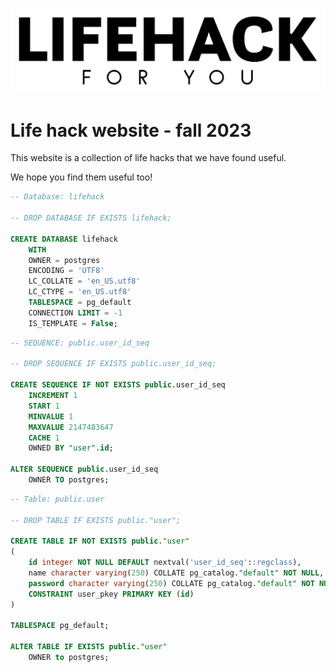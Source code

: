 ![Lifehack](./src/main/resources/public/images/lifehack.png)

# Life hack website - fall 2023

This website is a collection of life hacks that we have found useful. 

We hope you find them useful too!

```sql
-- Database: lifehack

-- DROP DATABASE IF EXISTS lifehack;

CREATE DATABASE lifehack
    WITH
    OWNER = postgres
    ENCODING = 'UTF8'
    LC_COLLATE = 'en_US.utf8'
    LC_CTYPE = 'en_US.utf8'
    TABLESPACE = pg_default 
    CONNECTION LIMIT = -1
    IS_TEMPLATE = False;


```

```sql
-- SEQUENCE: public.user_id_seq

-- DROP SEQUENCE IF EXISTS public.user_id_seq;

CREATE SEQUENCE IF NOT EXISTS public.user_id_seq
    INCREMENT 1
    START 1
    MINVALUE 1
    MAXVALUE 2147483647
    CACHE 1
    OWNED BY "user".id;

ALTER SEQUENCE public.user_id_seq
    OWNER TO postgres;

```

```sql
-- Table: public.user

-- DROP TABLE IF EXISTS public."user";

CREATE TABLE IF NOT EXISTS public."user"
(
    id integer NOT NULL DEFAULT nextval('user_id_seq'::regclass),
    name character varying(250) COLLATE pg_catalog."default" NOT NULL,
    password character varying(250) COLLATE pg_catalog."default" NOT NULL,
    CONSTRAINT user_pkey PRIMARY KEY (id)
)

TABLESPACE pg_default;

ALTER TABLE IF EXISTS public."user"
    OWNER to postgres;
```